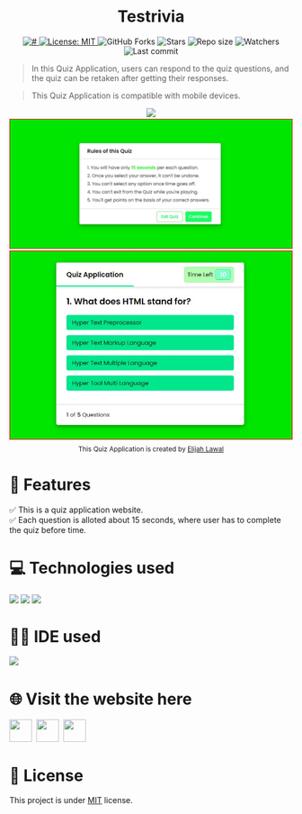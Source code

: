 <h1 align="center">Testrivia</h1> 
 
<p align="center">	
   <a href="http://www.linkedin.com/in/valentine-fernandes-75701622b">
      <img alt="#" src="https://img.shields.io/badge/-ValentineFernandes-1AD043?style=flat&logo=Linkedin&logoColor=white" />
   </a>
  <a href="https://github.com/ElijahLawal-7/Testrivia2/blob/main/License">
    <img alt="License: MIT" src="https://img.shields.io/github/license/ElijahLawal-7/Testrivia2?color=#1AD043" />
  </a>
  <img alt="GitHub Forks" src="https://img.shields.io/github/forks/ElijahLawal-7/Testrivia2?color=#1AD043" />
  <img alt="Stars" src= "https://img.shields.io/github/stars/ElijahLawal-7/Testrivia2?color=#1AD043" />
  <img alt="Repo size" src="https://img.shields.io/github/repo-size/ValentineFernandes/Quiz-Application?color=#1AD043" />
<img alt= "Watchers" src="https://img.shields.io/github/watchers/ElijahLawal-7/Testrivia2?color=#1AD043" />
<img alt= "Last commit" src="https://img.shields.io/github/last-commit/ElijahLawal-7/Testrivia2?color=#1AD043" />
</p>


> In this Quiz Application, users can respond to the quiz questions, and the quiz can be retaken after getting their responses. 

> This Quiz Application is compatible with mobile devices.



<div align="center">
<img width="600" src="https://github.com/ValentineFernandes/ValentineFernandes/blob/main/Portfolio/img5.jpg" /> 
<img width="600" src="https://github.com/ValentineFernandes/ValentineFernandes/blob/main/Portfolio/quiz.jpg" />
<img width="600" src="https://github.com/ValentineFernandes/ValentineFernandes/blob/main/Portfolio/quiz1.jpg" />
</div>


<div align="center">
<sub>This Quiz Application is created by
<a href="https://github.com/ElijahLawal-7">Elijah Lawal </a>
</sub>
</div>

# 📝 Features 
✅ This is a quiz application website. <br>
✅ Each question is alloted about 15 seconds, where user has to complete the quiz before time. 

# 💻 Technologies used
<img src="https://img.shields.io/badge/HTML5-FF3300?style=for-the-badge&logo=html5&logoColor=white">
<img src="https://img.shields.io/badge/CSS3-0066FF?style=for-the-badge&logo=css3&logoColor=white">
<img src="https://img.shields.io/badge/JavaScript-FFF600?style=for-the-badge&logo=javascript&logoColor=white">

# 👩‍💻 IDE used
<img src="https://img.shields.io/badge/Visual_Studio_Code-0078D4?style=for-the-badge&logo=visual%20studio%20code&logoColor=white">

# 🌐 Visit the website here
<a href="https://valentinefernandes.github.io/Quiz-Application/">
<img width="40" height="40" src="https://github.com/ElijahLawal-7/ElijahLawal-7/blob/main/Portfolio/github.png"></a>
&nbsp;<a href="https://quizapplsite.netlify.app"><img width="40" height="40" src="https://github.com/ElijahLawal-7/ElijahLawal-7/blob/main/Portfolio/netlify.jpg"></a>
&nbsp;<a href="https://quiz-application-pearl.vercel.app/"><img width="40" height="40" src="https://github.com/ElijahLawal-7/ElijahLawal-7/blob/main/Portfolio/vercel.png"></a>

# 📕 License
This project is under <a href="https://github.com/ElijahLawal-7/Testrivia2.git/blob/main/LICENSE">MIT</a> license.
